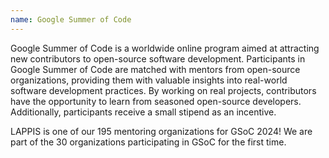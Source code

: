 ```yaml
---
name: Google Summer of Code
---
```

Google Summer of Code is a worldwide online program aimed at attracting new contributors to open-source software development. Participants in Google Summer of Code are matched with mentors from open-source organizations, providing them with valuable insights into real-world software development practices. By working on real projects, contributors have the opportunity to learn from seasoned open-source developers. Additionally, participants receive a small stipend as an incentive.

LAPPIS is one of our 195 mentoring organizations for GSoC 2024! We are part of the 30 organizations participating in GSoC for the first time.
